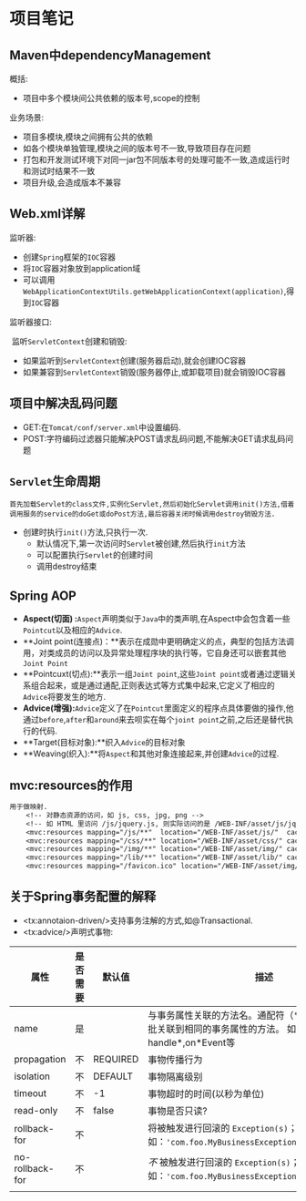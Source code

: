 # 项目笔记

## Maven中dependencyManagement 

概括:

- 项目中多个模块间公共依赖的版本号,scope的控制

业务场景:

- 项目多模块,模块之间拥有公共的依赖
- 如各个模块单独管理,模块之间的版本号不一致,导致项目存在问题
- 打包和开发测试环境下对同一jar包不同版本号的处理可能不一致,造成运行时和测试时结果不一致
- 项目升级,会造成版本不兼容



## Web.xml详解

监听器:

- 创建`Spring`框架的`IOC`容器
- 将`IOC`容器对象放到application域
- 可以调用`WebApplicationContextUtils.getWebApplicationContext(application)`,得到`IOC`容器

监听器接口:

​	监听`ServletContext`创建和销毁:

- 如果监听到`ServletContext`创建(服务器启动),就会创建IOC容器
- 如果兼容到`ServletContext`销毁(服务器停止,或卸载项目)就会销毁IOC容器

## 项目中解决乱码问题

- GET:在`Tomcat/conf/server.xml`中设置编码.
- POST:字符编码过滤器只能解决POST请求乱码问题,不能解决GET请求乱码问题

## `Servlet`生命周期

~~~text
首先加载Servlet的class文件,实例化Servlet,然后初始化Servlet调用init()方法,借着调用服务的service的doGet或doPost方法,最后容器关闭时候调用destroy销毁方法.
~~~

- 创建时执行`init()`方法,只执行一次.
  - 默认情况下,第一次访问时`Servlet`被创建,然后执行`init`方法
  - 可以配置执行`Servlet`的创建时间
  - 调用destroy结束

## Spring AOP

- **Aspect(切面) :**`Aspect`声明类似于`Java`中的类声明,在Aspect中会包含着一些`Pointcut`以及相应的`Advice`.
- **Joint point(连接点)：**表示在成勋中更明确定义的点，典型的包括方法调用，对类成员的访问以及异常处理程序块的执行等，它自身还可以嵌套其他`Joint Point`
- **Pointcuxt(切点):**表示一组`Joint point`,这些`Joint point`或者通过逻辑关系组合起来，或是通过通配,正则表达式等方式集中起来,它定义了相应的`Advice`将要发生的地方.
- **Advice(增强):**`Advice`定义了在`Pointcut`里面定义的程序点具体要做的操作,他通过`before`,`after`和`around`来去呗实在每个`joint point`之前,之后还是替代执行的代码.
- **Target(目标对象):**织入`Advice`的目标对象
- **Weaving(织入):**将`Aspect`和其他对象连接起来,并创建`Advice`的过程.

## mvc:resources的作用

```txt
用于做映射.
    <!-- 对静态资源的访问，如 js, css, jpg, png -->
    <!-- 如 HTML 里访问 /js/jquery.js, 则实际访问的是 /WEB-INF/asset/js/jquery.js -->
    <mvc:resources mapping="/js/**"  location="/WEB-INF/asset/js/"  cache-period="31556926"/>
    <mvc:resources mapping="/css/**" location="/WEB-INF/asset/css/" cache-period="31556926"/>
    <mvc:resources mapping="/img/**" location="/WEB-INF/asset/img/" cache-period="31556926"/>
    <mvc:resources mapping="/lib/**" location="/WEB-INF/asset/lib/" cache-period="31556926"/>
    <mvc:resources mapping="/favicon.ico" location="/WEB-INF/asset/img/favicon.ico" cache-period="31556926"/>

```

## 关于Spring事务配置的解释

- \<tx:annotaion-driven/>支持事务注解的方式,如@Transactional.
- \<tx:advice/>声明式事物:

| 属性            | 是否需要 | 默认值   | 描述                                                         |
| --------------- | -------- | -------- | ------------------------------------------------------------ |
| name            | 是       |          | 与事务属性关联的方法名。通配符（*）可以用来指定一批关联到相同的事务属性的方法。 如get\* , handle\*,on\*Event等 |
| propagation     | 不       | REQUIRED | 事物传播行为                                                 |
| isolation       | 不       | DEFAULT  | 事物隔离级别                                                 |
| timeout         | 不       | -1       | 事物超时的时间(以秒为单位)                                   |
| read-only       | 不       | false    | 事物是否只读?                                                |
| rollback-for    | 不       |          | 将被触发进行回滚的 `Exception(s)`；以逗号分开。 如：`'com.foo.MyBusinessException,ServletException'` |
| no-rollback-for | 不       |          | *不* 被触发进行回滚的 `Exception(s)`；以逗号分开。 如：`'com.foo.MyBusinessException,ServletException'` |
|                 |          |          |                                                              |

